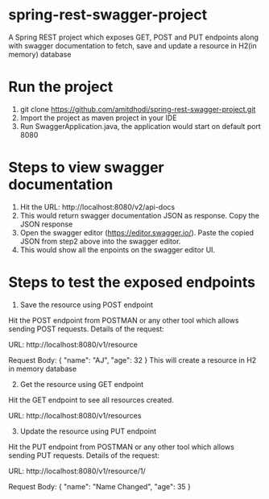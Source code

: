 # spring-rest-swagger-project
A Spring REST project which exposes GET, POST and PUT endpoints along with swagger documentation to fetch, save and update a resource in H2(in memory) database

# Run the project

1. git clone https://github.com/amitdhodi/spring-rest-swagger-project.git
2. Import the project as maven project in your IDE
3. Run SwaggerApplication.java, the application would start on default port 8080

# Steps to view swagger documentation

1. Hit the URL: http://localhost:8080/v2/api-docs
2. This would return swagger documentation JSON as response. Copy the JSON response
3. Open the swagger editor (https://editor.swagger.io/). Paste the copied JSON from step2 above into the swagger editor.
4. This would show all the enpoints on the swagger editor UI.

# Steps to test the exposed endpoints

1. Save the resource using POST endpoint

Hit the POST endpoint from POSTMAN or any other tool which allows sending POST requests. Details of the request:

URL: 
http://localhost:8080/v1/resource

Request Body: 
{
	"name": "AJ",
	"age": 32
}
This will create a resource in H2 in memory database

2. Get the resource using GET endpoint

Hit the GET endpoint to see all resources created. 

URL: http://localhost:8080/v1/resources

3. Update the resource using PUT endpoint

Hit the PUT endpoint from POSTMAN or any other tool which allows sending PUT requests. Details of the request:

URL: 
http://localhost:8080/v1/resource/1/

Request Body: 
{
	"name": "Name Changed",
	"age": 35
}

